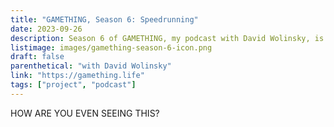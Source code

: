 ```yaml
---
title: "GAMETHING, Season 6: Speedrunning"
date: 2023-09-26
description: Season 6 of GAMETHING, my podcast with David Wolinsky, is about speedrunning! We're exchanging voicemail messages about games like *Neon White*, *Half-Life 2*, and *VVVVVV*!
listimage: images/gamething-season-6-icon.png
draft: false
parenthetical: "with David Wolinsky"
link: "https://gamething.life"
tags: ["project", "podcast"]
---
```


HOW ARE YOU EVEN SEEING THIS?
